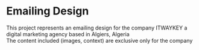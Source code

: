 # Emailing Design

This project represents an emailing design for the company ITWAYKEY a digital marketing agency based in Algiers, Algeria <br/>
The content included (images, context) are exclusive only for the company

